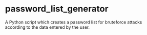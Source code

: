 # password_list_generator
A Python script which creates a password list for bruteforce attacks according to the data entered by the user.
